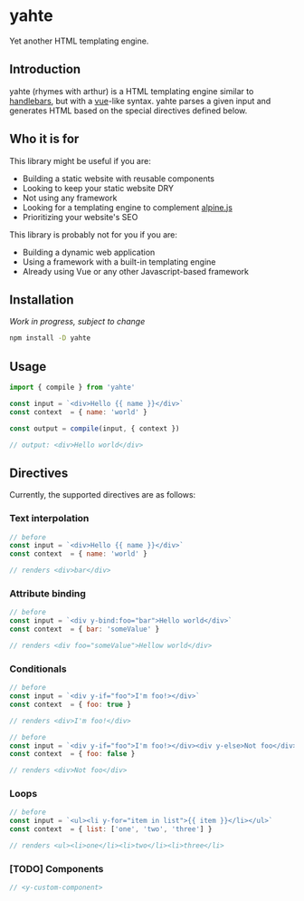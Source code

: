 # yahte

Yet another HTML templating engine.

## Introduction

yahte (rhymes with arthur) is a HTML templating engine similar to [handlebars](https://github.com/handlebars-lang/handlebars.js), but with a [vue](https://vuejs.org/)-like syntax.
yahte parses a given input and generates HTML based on the special directives defined below.

## Who it is for

This library might be useful if you are:
- Building a static website with reusable components
- Looking to keep your static website DRY
- Not using any framework
- Looking for a templating engine to complement [alpine.js](https://alpinejs.dev/)
- Prioritizing your website's SEO

This library is probably not for you if you are:
- Building a dynamic web application
- Using a framework with a built-in templating engine
- Already using Vue or any other Javascript-based framework

## Installation

_Work in progress, subject to change_

```bash
npm install -D yahte
```

## Usage

```js
import { compile } from 'yahte'

const input = `<div>Hello {{ name }}</div>`
const context  = { name: 'world' }

const output = compile(input, { context })

// output: <div>Hello world</div>
```

## Directives

Currently, the supported directives are as follows:

### Text interpolation

```js
// before
const input = `<div>Hello {{ name }}</div>`
const context  = { name: 'world' }

// renders <div>bar</div>
```

### Attribute binding

```js
// before
const input = `<div y-bind:foo="bar">Hello world</div>`
const context  = { bar: 'someValue' }

// renders <div foo="someValue">Hellow world</div>
```

### Conditionals

```js
// before
const input = `<div y-if="foo">I'm foo!></div>`
const context  = { foo: true }

// renders <div>I'm foo!</div>
```

```js
// before
const input = `<div y-if="foo">I'm foo!></div><div y-else>Not foo</div>`
const context  = { foo: false }

// renders <div>Not foo</div>
```


### Loops

```js
// before
const input = `<ul><li y-for="item in list">{{ item }}</li></ul>`
const context  = { list: ['one', 'two', 'three'] }

// renders <ul><li>one</li><li>two</li><li>three</li>
```

### [TODO] Components

```js
// <y-custom-component>
```

